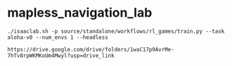 # mapless_navigation_lab

```
./isaaclab.sh -p source/standalone/workflows/rl_games/train.py --task aloha-v0 --num_envs 1 --headless
```

```
https://drive.google.com/drive/folders/1waC17p9AvrMe-7hTv8rpWKMKoUm4Mwyl?usp=drive_link
```
